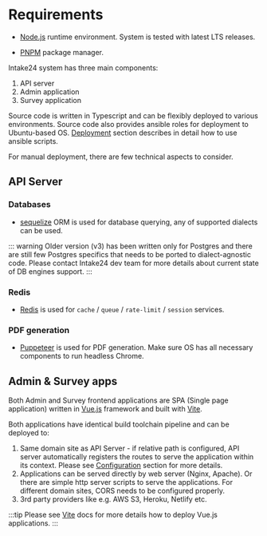 # Requirements

- [Node.js](https://nodejs.org) runtime environment. System is tested with latest LTS releases.

- [PNPM](https://pnpm.io) package manager.

Intake24 system has three main components:

1. API server
2. Admin application
3. Survey application

Source code is written in Typescript and can be flexibly deployed to various environments. Source code also provides ansible roles for deployment to Ubuntu-based OS. [Deployment](/deployment/) section describes in detail how to use ansible scripts.

For manual deployment, there are few technical aspects to consider.

## API Server

### Databases

- [sequelize](https://sequelize.org) ORM is used for database querying, any of supported dialects can be used.

::: warning
Older version (v3) has been written only for Postgres and there are still few Postgres specifics that needs to be ported to dialect-agnostic code. Please contact Intake24 dev team for more details about current state of DB engines support.
:::

### Redis

- [Redis](https://redis.io) is used for `cache` / `queue` / `rate-limit` / `session` services.

### PDF generation

- [Puppeteer](https://github.com/puppeteer/puppeteer) is used for PDF generation. Make sure OS has all necessary components to run headless Chrome.

## Admin & Survey apps

Both Admin and Survey frontend applications are SPA (Single page application) written in [Vue.js](https://vuejs.org) framework and built with [Vite](https://vitejs.dev).

Both applications have identical build toolchain pipeline and can be deployed to:

1. Same domain site as API Server - if relative path is configured, API server automatically registers the routes to serve the application within its context. Please see [Configuration](/config/) section for more details.
2. Applications can be served directly by web server (Nginx, Apache). Or there are simple http server scripts to serve the applications. For different domain sites, CORS needs to be configured properly.
3. 3rd party providers like e.g. AWS S3, Heroku, Netlify etc.

:::tip
Please see [Vite](https://vitejs.dev) docs for more details how to deploy Vue.js applications.
:::
